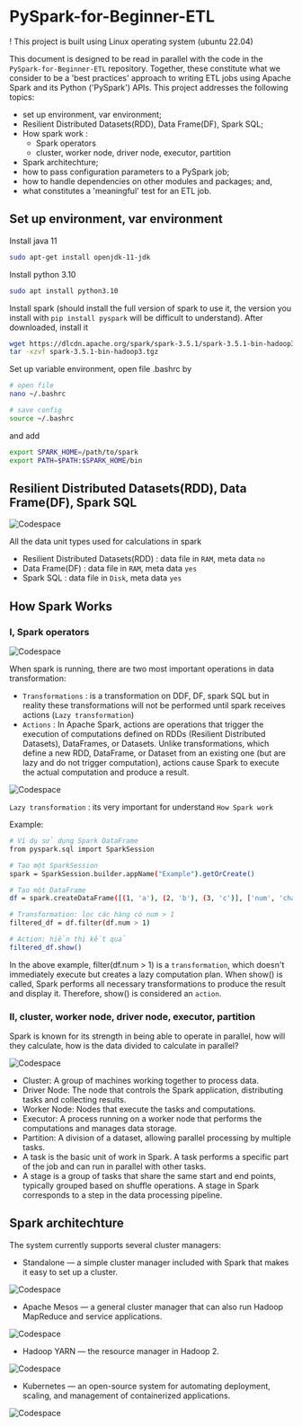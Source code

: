 # PySpark-for-Beginner-ETL

! This project is built using Linux operating system (ubuntu 22.04)

This document is designed to be read in parallel with the code in the `PySpark-for-Beginner-ETL` repository. Together, these constitute what we consider to be a 'best practices' approach to writing ETL jobs using Apache Spark and its Python ('PySpark') APIs. This project addresses the following topics:

- set up environment, var environment;
- Resilient Distributed Datasets(RDD), Data Frame(DF), Spark SQL;
- How spark work :
  - Spark operators
  - cluster, worker node, driver node, executor, partition
- Spark architechture;
- how to pass configuration parameters to a PySpark job;
- how to handle dependencies on other modules and packages; and,
- what constitutes a 'meaningful' test for an ETL job.

## Set up environment, var environment

Install java 11
```sh
sudo apt-get install openjdk-11-jdk
```

Install python 3.10
```sh
sudo apt install python3.10
```

Install spark (should install the full version of spark to use it, the version you install with `pip install pyspark` will be difficult to understand). After downloaded, install it
```sh
wget https://dlcdn.apache.org/spark/spark-3.5.1/spark-3.5.1-bin-hadoop3.tgz
tar -xzvf spark-3.5.1-bin-hadoop3.tgz
```

Set up variable environment, open file .bashrc by 
```sh
# open file
nano ~/.bashrc

# save config
source ~/.bashrc
```

and add
```sh
export SPARK_HOME=/path/to/spark
export PATH=$PATH:$SPARK_HOME/bin
```



## Resilient Distributed Datasets(RDD), Data Frame(DF), Spark SQL

![Codespace](image/RDD_DF_2.png)

All the data unit types used for calculations in spark
- Resilient Distributed Datasets(RDD) : data file in `RAM`, meta data `no`
- Data Frame(DF)                      : data file in `RAM`, meta data `yes`
- Spark SQL                           : data file in `Disk`, meta data `yes`



## How Spark Works

### I, Spark operators

![Codespace](image/1707004360663.png)

When spark is running, there are two most important operations in data transformation:
- `Transformations` : is a transformation on DDF, DF, spark SQL but in reality these transformations will not be performed until spark receives actions (`Lazy transformation`)
- `Actions` : In Apache Spark, actions are operations that trigger the execution of computations defined on RDDs (Resilient Distributed Datasets), DataFrames, or Datasets. Unlike transformations, which define a new RDD, DataFrame, or Dataset from an existing one (but are lazy and do not trigger computation), actions cause Spark to execute the actual computation and produce a result.

![Codespace](image/Transformations-and-actions-in-Apache-Spark.png)

`Lazy transformation` : its very important for understand `How Spark work`

Example:

```sh
# Ví dụ sử dụng Spark DataFrame
from pyspark.sql import SparkSession

# Tạo một SparkSession
spark = SparkSession.builder.appName("Example").getOrCreate()

# Tạo một DataFrame
df = spark.createDataFrame([(1, 'a'), (2, 'b'), (3, 'c')], ['num', 'char'])

# Transformation: lọc các hàng có num > 1
filtered_df = df.filter(df.num > 1)

# Action: hiển thị kết quả
filtered_df.show()

```

In the above example, filter(df.num > 1) is a `transformation`, which doesn't immediately execute but creates a lazy computation plan. When show() is called, Spark performs all necessary transformations to produce the result and display it. Therefore, show() is considered an `action`.

###  II, cluster, worker node, driver node, executor, partition

Spark is known for its strength in being able to operate in parallel, how will they calculate, how is the data divided to calculate in parallel?

![Codespace](image/cluster.png)

- Cluster: A group of machines working together to process data.
- Driver Node: The node that controls the Spark application, distributing tasks and collecting results.
- Worker Node: Nodes that execute the tasks and computations.
- Executor: A process running on a worker node that performs the computations and manages data storage.
- Partition: A division of a dataset, allowing parallel processing by multiple tasks.
- A task is the basic unit of work in Spark. A task performs a specific part of the job and can run in parallel with other tasks.
- A stage is a group of tasks that share the same start and end points, typically grouped based on shuffle operations. A stage in Spark corresponds to a step in the data processing pipeline.


## Spark architechture
The system currently supports several cluster managers:

- Standalone — a simple cluster manager included with Spark that makes it easy to set up a cluster.
  
![Codespace](image/Standalone-Cluster.webp)

  
- Apache Mesos — a general cluster manager that can also run Hadoop MapReduce and service applications.

![Codespace](image/Apache-Mesos.png)


- Hadoop YARN — the resource manager in Hadoop 2.

![Codespace](image/yarn_arch.webp)
- Kubernetes — an open-source system for automating deployment, scaling, and management of containerized applications.

![Codespace](image/1_FIuvzHDPvibv6fV-2qdLrQ.webp)
